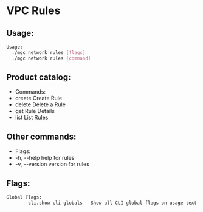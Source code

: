 # VPC Rules

## Usage:
```bash
Usage:
  ./mgc network rules [flags]
  ./mgc network rules [command]
```

## Product catalog:
- Commands:
- create      Create Rule
- delete      Delete a Rule
- get         Rule Details
- list        List Rules

## Other commands:
- Flags:
- -h, --help      help for rules
- -v, --version   version for rules

## Flags:
```bash
Global Flags:
      --cli.show-cli-globals   Show all CLI global flags on usage text
```

